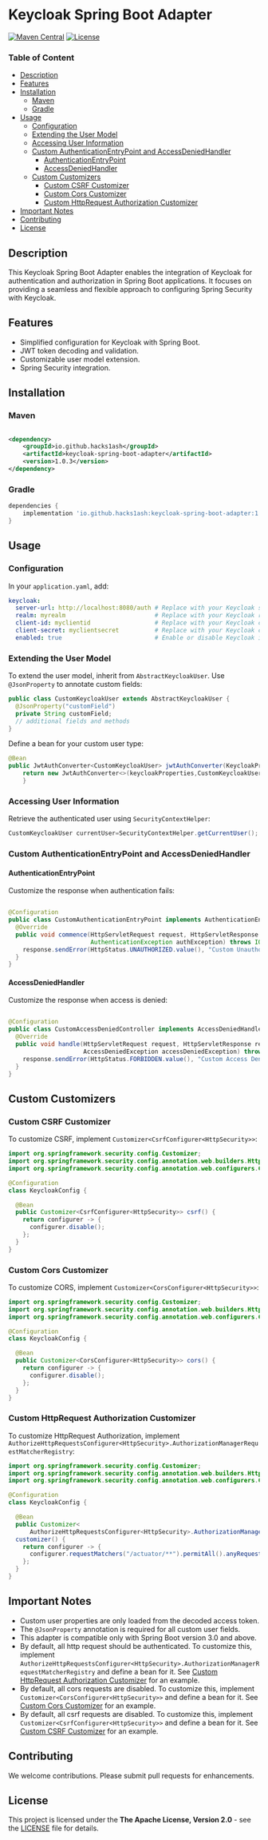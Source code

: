 # Keycloak Spring Boot Adapter

[![Maven Central](https://img.shields.io/maven-central/v/io.github.hacks1ash/keycloak-spring-boot-adapter.svg?label=Maven%20Central)](https://search.maven.org/search?q=g:%22io.github.hacks1ash%22%20AND%20a:%22keycloak-spring-boot-adapter%22)
[![License](https://img.shields.io/github/license/hacks1ash/keycloak-spring-boot-adapter.svg)](https://img.shields.io/github/license/hacks1ash/keycloak-spring-boot-adapter.svg)

### Table of Content

- [Description](#description)
- [Features](#features)
- [Installation](#installation)
    - [Maven](#maven)
    - [Gradle](#gradle)
- [Usage](#usage)
    - [Configuration](#configuration)
    - [Extending the User Model](#extending-the-user-model)
    - [Accessing User Information](#accessing-user-information)
    - [Custom AuthenticationEntryPoint and AccessDeniedHandler](#custom-authenticationentrypoint-and-accessdeniedhandler)
        - [AuthenticationEntryPoint](#authenticationentrypoint)
        - [AccessDeniedHandler](#accessdeniedhandler)
    - [Custom Customizers](#custom-customizers)
        - [Custom CSRF Customizer](#custom-csrf-customizer)
        - [Custom Cors Customizer](#custom-cors-customizer)
        - [Custom HttpRequest Authorization Customizer](#custom-httprequest-authorization-customizer)
- [Important Notes](#important-notes)
- [Contributing](#contributing)
- [License](#license)

## Description

This Keycloak Spring Boot Adapter enables the integration of Keycloak for authentication and authorization in Spring
Boot applications. It focuses on providing a seamless and flexible approach to configuring Spring Security with
Keycloak.

## Features

- Simplified configuration for Keycloak with Spring Boot.
- JWT token decoding and validation.
- Customizable user model extension.
- Spring Security integration.

## Installation

### Maven

```xml

<dependency>
    <groupId>io.github.hacks1ash</groupId>
    <artifactId>keycloak-spring-boot-adapter</artifactId>
    <version>1.0.3</version>
</dependency>
```

### Gradle

```groovy
dependencies {
    implementation 'io.github.hacks1ash:keycloak-spring-boot-adapter:1.0.3'
}
```

## Usage

### Configuration

In your `application.yaml`, add:

```yaml
keycloak:
  server-url: http://localhost:8080/auth # Replace with your Keycloak server URL
  realm: myrealm                         # Replace with your Keycloak realm
  client-id: myclientid                  # Replace with your Keycloak client ID
  client-secret: myclientsecret          # Replace with your Keycloak client secret
  enabled: true                          # Enable or disable Keycloak integration
```

### Extending the User Model

To extend the user model, inherit from `AbstractKeycloakUser`. Use `@JsonProperty` to annotate custom fields:

```java
public class CustomKeycloakUser extends AbstractKeycloakUser {
  @JsonProperty("customField")
  private String customField;
  // additional fields and methods
}
```

Define a bean for your custom user type:

```java
@Bean
public JwtAuthConverter<CustomKeycloakUser> jwtAuthConverter(KeycloakProperties keycloakProperties){
    return new JwtAuthConverter<>(keycloakProperties,CustomKeycloakUser.class);
    }
```

### Accessing User Information

Retrieve the authenticated user using `SecurityContextHelper`:

```java
CustomKeycloakUser currentUser=SecurityContextHelper.getCurrentUser();
```

### Custom AuthenticationEntryPoint and AccessDeniedHandler

#### AuthenticationEntryPoint

Customize the response when authentication fails:

```java

@Configuration
public class CustomAuthenticationEntryPoint implements AuthenticationEntryPoint {
  @Override
  public void commence(HttpServletRequest request, HttpServletResponse response,
                       AuthenticationException authException) throws IOException {
    response.sendError(HttpStatus.UNAUTHORIZED.value(), "Custom Unauthorized Message");
  }
}

```

#### AccessDeniedHandler

Customize the response when access is denied:

```java

@Configuration
public class CustomAccessDeniedController implements AccessDeniedHandler {
  @Override
  public void handle(HttpServletRequest request, HttpServletResponse response,
                     AccessDeniedException accessDeniedException) throws IOException {
    response.sendError(HttpStatus.FORBIDDEN.value(), "Custom Access Denied Message");
  }
}

```

## Custom Customizers

### Custom CSRF Customizer

To customize CSRF, implement `Customizer<CsrfConfigurer<HttpSecurity>>`:

```java
import org.springframework.security.config.Customizer;
import org.springframework.security.config.annotation.web.builders.HttpSecurity;
import org.springframework.security.config.annotation.web.configurers.CsrfConfigurer;

@Configuration
class KeycloakConfig {

  @Bean
  public Customizer<CsrfConfigurer<HttpSecurity>> csrf() {
    return configurer -> {
      configurer.disable();
    };
  }
}

```

### Custom Cors Customizer

To customize CORS, implement `Customizer<CorsConfigurer<HttpSecurity>>`:

```java
import org.springframework.security.config.Customizer;
import org.springframework.security.config.annotation.web.builders.HttpSecurity;
import org.springframework.security.config.annotation.web.configurers.CorsConfigurer;

@Configuration
class KeycloakConfig {

  @Bean
  public Customizer<CorsConfigurer<HttpSecurity>> cors() {
    return configurer -> {
      configurer.disable();
    };
  }
}

```

### Custom HttpRequest Authorization Customizer

To customize HttpRequest Authorization,
implement `AuthorizeHttpRequestsConfigurer<HttpSecurity>.AuthorizationManagerRequestMatcherRegistry`:

```java
import org.springframework.security.config.Customizer;
import org.springframework.security.config.annotation.web.builders.HttpSecurity;
import org.springframework.security.config.annotation.web.configurers.CorsConfigurer;

@Configuration
class KeycloakConfig {

  @Bean
  public Customizer<
      AuthorizeHttpRequestsConfigurer<HttpSecurity>.AuthorizationManagerRequestMatcherRegistry>
  customizer() {
    return configurer -> {
      configurer.requestMatchers("/actuator/**").permitAll().anyRequest().authenticated();
    };
  }
}

```

## Important Notes

- Custom user properties are only loaded from the decoded access token.
- The `@JsonProperty` annotation is required for all custom user fields.
- This adapter is compatible only with Spring Boot version 3.0 and above.
- By default, all http request should be authenticated. To customize this, implement
  `AuthorizeHttpRequestsConfigurer<HttpSecurity>.AuthorizationManagerRequestMatcherRegistry` and define a bean for it.
  See [Custom HttpRequest Authorization Customizer](#custom-httprequest-authorization-customizer) for an example.
- By default, all cors requests are disabled. To customize this, implement `Customizer<CorsConfigurer<HttpSecurity>>`
  and define a bean for it.
  See [Custom Cors Customizer](#custom-cors-customizer) for an example.
- By default, all csrf requests are disabled. To customize this, implement `Customizer<CsrfConfigurer<HttpSecurity>>`
  and define a bean for it.
  See [Custom CSRF Customizer](#custom-csrf-customizer) for an example.

## Contributing

We welcome contributions. Please submit pull requests for enhancements.

## License

This project is licensed under the **The Apache License, Version 2.0** - see
the [LICENSE](http://www.apache.org/licenses/LICENSE-2.0.txt) file for details.